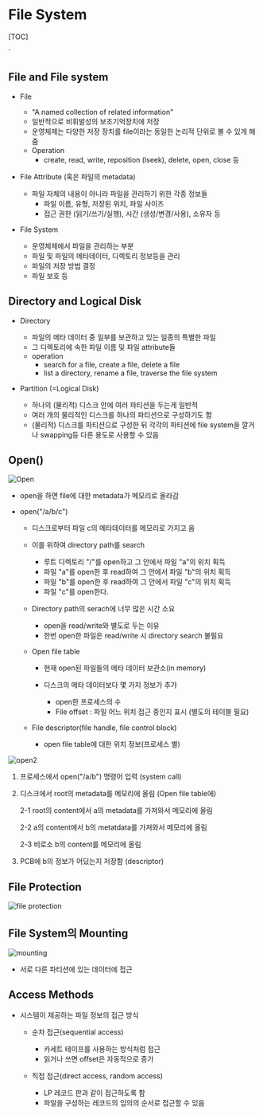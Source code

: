 # File System

[TOC]

`

## File and File system

- File
  - "A named collection of related information"
  - 일반적으로 비휘발성의 보조기억장치에 저장
  - 운영체제는 다양한 저장 장치를 file이라는 동일한 논리적 단위로 볼 수 있게 해줌
  - Operation
    - create, read, write, reposition (lseek), delete, open, close 등



- File Attribute (혹은 파일의 metadata)
  - 파일 자체의 내용이 아니라 파일을 관리하기 위한 각종 정보들
    - 파일 이름, 유형, 저장된 위치, 파일 사이즈
    - 접근 권한 (읽기/쓰기/실행), 시간 (생성/변경/사용), 소유자 등



- File System
  - 운영체제에서 파일을 관리하는 부분
  - 파일 및 파일의 메타데이터, 디렉토리 정보등을 관리
  - 파일의 저장 방법 결정
  - 파일 보호 등





## Directory and Logical Disk

- Directory
  - 파일의 메타 데이터 중 일부를 보관하고 있는 일종의 특별한 파일
  - 그 디렉토리에 속한 파일 이름 및 파일 attribute들
  - operation
    - search for a file, create a file, delete a file
    - list a directory, rename a file, traverse the file system



- Partition (=Logical Disk)
  - 하나의 (물리적) 디스크 안에 여러 파티션을 두는게 일반적
  - 여러 개의 물리적인 디스크를 하나의 파티션으로 구성하기도 함
  - (물리적) 디스크를 파티션으로 구성한 뒤 각각의 파티션에 file system을 깔거나 swapping등 다른 용도로 사용할 수 있음





## Open()

![Open](https://media.vlpt.us/images/injoon2019/post/2e5a4a44-9c7c-47fd-a815-a5c92b78308e/image.png)

- open을 하면 file에 대한 metadata가 메모리로 올라감



- open("/a/b/c")

  - 디스크로부터 파일 c의 메타데이터를 메모리로 가지고 옴

  - 이를 위하여 directory path를 search

    - 루트 디렉토리 "/"를 open하고 그 안에서 파일 "a"의 위치 획득
    - 파일 "a"를 open한 후 read하여 그 안에서 파일 "b"의 위치 획득
    - 파일 "b"를 open한 후 read하여 그 안에서 파일 "c"의 위치 획득
    - 파일 "c"를 open한다.

    

  - Directory path의 serach에 너무 많은 시간 소요

    - open을 read/write와 별도로 두는 이유
    - 한번 open한 파일은 read/write 시 directory search 불필요

    

  - Open file table

    - 현재 open된 파일들의 메타 데이터 보관소(in memory)

    - 디스크의 메타 데이터보다 몇 가지 정보가 추가

      - open한 프로세스의 수
      - File offset : 파일 어느 위치 접근 중인지 표시 (별도의 테이블 필요)

      

  - File descriptor(file handle, file control block)

    - open file table에 대한 위치 정보(프로세스 별)





![open2](https://media.vlpt.us/images/injoon2019/post/6c14843c-aec8-407e-99e4-66d4ba445657/image.png)

1. 프로세스에서 open("/a/b") 명령어 입력 (system call)

2. 디스크에서 root의 metadata를 메모리에 올림 (Open file table에)

   2-1 root의 content에서 a의 metadata를 가져와서 메모리에 올림

   2-2 a의 content에서 b의 metatdata를 가져와서 메모리에 올림

   2-3 비로소 b의 content를 메모리에 올림

3. PCB에 b의 정보가 어딨는지 저장함 (descriptor)





## File Protection

![file protection](https://media.vlpt.us/images/injoon2019/post/5515d08b-5ae1-4613-8688-11af03a864d5/image.png)





## File System의 Mounting

![mounting](https://media.vlpt.us/images/injoon2019/post/913c93ee-02aa-47d6-a459-1d8332e20d78/image.png)

- 서로 다른 파티션에 있는 데이터에 접근





## Access Methods

- 시스템이 제공하는 파일 정보의 접근 방식

  - 순차 접근(sequential access)

    - 카세트 테이프를 사용하는 방식처럼 접근
    - 읽거나 쓰면 offset은 자동적으로 증가

    

  - 직접 접근(direct access, random access)

    - LP 레코드 판과 같이 접근하도록 함
    - 파일을 구성하는 레코드의 임의의 순서로 접근할 수 있음